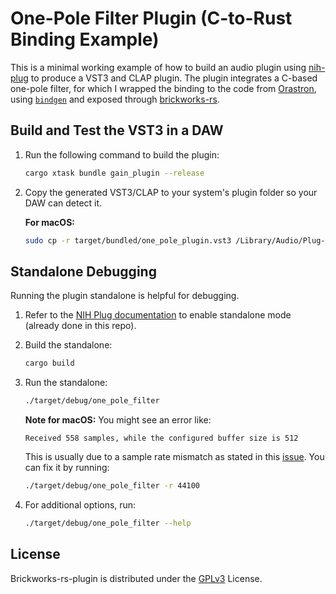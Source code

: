 # One-Pole Filter Plugin (C-to-Rust Binding Example)
This is a minimal working example of how to build an audio plugin using [nih-plug](https://github.com/robbert-vdh/nih-plug) to produce a VST3 and CLAP plugin. The plugin integrates a C-based one-pole filter, for which I wrapped the binding to the code from [Orastron](https://www.orastron.com/algorithms/bw_one_pole), using [`bindgen`](https://github.com/rust-lang/rust-bindgen) and exposed through [brickworks-rs](https://github.com/FedericoMenegoz/brickworks-rs).


## Build and Test the VST3 in a DAW

1. Run the following command to build the plugin:
   ```bash
   cargo xtask bundle gain_plugin --release
   ```

2. Copy the generated VST3/CLAP to your system's plugin folder so your DAW can detect it.

   **For macOS:**
   ```bash
   sudo cp -r target/bundled/one_pole_plugin.vst3 /Library/Audio/Plug-Ins/VST3/
   ```

## Standalone Debugging

Running the plugin standalone is helpful for debugging.

1. Refer to the [NIH Plug documentation](https://nih-plug.robbertvanderhelm.nl/nih_plug/wrapper/standalone/fn.nih_export_standalone.html) to enable standalone mode (already done in this repo).

2. Build the standalone:
   ```bash
   cargo build
   ```

3. Run the standalone:
   ```bash
   ./target/debug/one_pole_filter
   ```

   **Note for macOS:** You might see an error like:
   ```
   Received 558 samples, while the configured buffer size is 512
   ```
   This is usually due to a sample rate mismatch as stated in this [issue](https://github.com/robbert-vdh/nih-plug/issues/147). You can fix it by running:
   ```bash
   ./target/debug/one_pole_filter -r 44100
   ```

4. For additional options, run:
   ```bash
   ./target/debug/one_pole_filter --help
   ```

## License
Brickworks-rs-plugin is distributed under the [GPLv3](https://www.gnu.org/licenses/gpl-3.0.html) License.